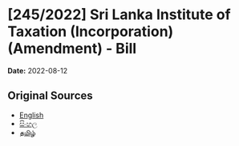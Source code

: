 # [245/2022] Sri Lanka Institute of Taxation (Incorporation) (Amendment) - Bill

**Date:** 2022-08-12

## Original Sources

- [English](https://documents.gov.lk/view/bills/2022/8/245-2022_E.pdf)
- [සිංහල](https://documents.gov.lk/view/bills/2022/8/245-2022_S.pdf)
- [தமிழ்](https://documents.gov.lk/view/bills/2022/8/245-2022_T.pdf)
